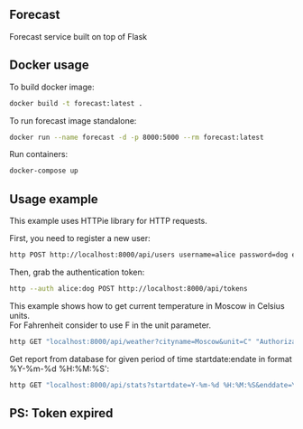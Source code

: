 ## Forecast
Forecast service built on top of Flask

## Docker usage
To build docker image:
```bash
docker build -t forecast:latest .
```
To run forecast image standalone:
```bash
docker run --name forecast -d -p 8000:5000 --rm forecast:latest
```
Run containers:
```bash
docker-compose up
```

## Usage example

This example uses HTTPie library for HTTP requests.

First, you need to register a new user:
```bash
http POST http://localhost:8000/api/users username=alice password=dog email=alice@example.com
```
Then, grab the authentication token:
```bash
http --auth alice:dog POST http://localhost:8000/api/tokens
```

This example shows how to get current temperature in Moscow in Celsius units. \
For Fahrenheit consider to use F in the unit parameter.
```bash
http GET "localhost:8000/api/weather?cityname=Moscow&unit=C" "Authorization:Bearer <your token>"
```

Get report from database for given period of time startdate:endate in format %Y-%m-%d %H:%M:%S':
```bash
http GET "localhost:8000/api/stats?startdate=Y-%m-%d %H:%M:%S&enddate=Y-%m-%d %H:%M:%S" "Authorization:Bearer <your token>"
```

## PS: Token expired
